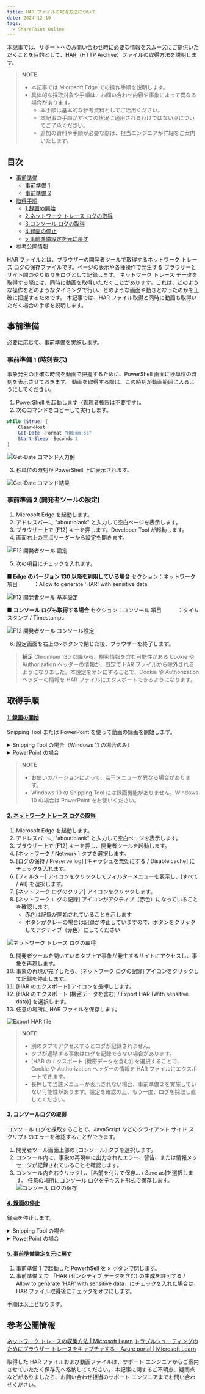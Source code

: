 ```yaml
---
title: HAR ファイルの取得方法について
date: 2024-12-10
tags:
  - SharePoint Online
---
```

本記事では、サポートへのお問い合わせ時に必要な情報をスムーズにご提供いただくことを目的として、HAR（HTTP Archive）ファイルの取得方法を説明します。

<!-- more -->

>**NOTE**
>- 本記事では Microsoft Edge での操作手順を説明します。
>- 具体的な採取対象や手順は、お問い合わせ内容や事象によって異なる場合があります。
>   - 本手順は基本的な参考資料としてご活用ください。
>   - 本記事の手順がすべての状況に適用されるわけではない点についてご了承ください。
>   - 追加の資料や手順が必要な際は、担当エンジニアが詳細をご案内いたします。
>       

## 目次
- [事前準備](#事前準備)
  - [事前準備 1](#事前準備-1-時刻表示)
  - [事前準備 2](#事前準備-2-開発者ツールの設定)
- [取得手順](#取得手順)
  - [1.録画の開始](#1-録画の開始)
  - [2.ネットワーク トレース ログの取得](#2-ネットワーク-トレース-ログの取得)
  - [3.コンソール ログの取得](#3-コンソールログの取得)
  - [4.録画の停止](#4-録画の停止)
  - [5.事前準備設定を元に戻す](#5-事前準備設定を元に戻す)
- [参考公開情報](#参考公開情報)

HAR ファイルとは、ブラウザーの開発者ツールで取得するネットワーク トレース ログの保存ファイルです。ページの表示や各種操作で発生する ブラウザーとサイト間のやり取りをログとして記録します。
ネットワーク トレース データを取得する際には、同時に動画を取得いただくことがあります。これは、どのような操作をどのようなタイミングで行い、どのような画面や動きとなったのかを正確に把握するためです。
本記事では、HAR ファイル取得と同時に動画も取得いただく場合の手順を説明します。


## 事前準備
必要に応じて、事前準備を実施します。

### 事前準備 1 (時刻表示)

事象発生の正確な時間を動画で把握するために、PowerShell 画面に秒単位の時刻を表示させておきます。
動画を取得する際は、この時刻が動画範囲に入るようにしてください。

1. PowerShell を起動します（管理者権限は不要です）。
2. 次のコマンドをコピーして実行します。
```powershell
while ($true) {
    Clear-Host
    Get-Date -Format "HH:mm:ss"
    Start-Sleep -Seconds 1
}
```
![Get-Date コマンド入力例](./how-to-get-har-file/ps-get-date01.png)

3. 秒単位の時刻が PowerShell 上に表示されます。

![Get-Date コマンド結果](./how-to-get-har-file/ps-get-date02.png)

### 事前準備 2 (開発者ツールの設定) 

1. Microsoft Edge を起動します。
2. アドレスバーに "about:blank" と入力して空白ページを表示します。
3. ブラウザー上で [F12] キーを押します。Developer Tool が起動します。
4. 画面右上の三点リーダーから設定を開きます。

![F12 開発者ツール 設定](./how-to-get-har-file/f12settings01.png)

5. 次の項目にチェックを入れます。

**■ Edge のバージョン 130 以降を利用している場合**
セクション：ネットワーク
項目　　　：Allow to generate 'HAR' with sensitive data

![F12 開発者ツール 基本設定](./how-to-get-har-file/f12settings02.png)

**■ コンソール ログも取得する場合**
セクション：コンソール
項目　　　：タイムスタンプ / Timestamps

![F12 開発者ツール コンソール設定](./how-to-get-har-file/f12settings03.png)

6. 設定画面を右上の×ボタンで閉じた後、ブラウザーを終了します。

>**補足**
>Chromium 130 以降から、機密情報を含む可能性がある Cookie や Authorization ヘッダーの情報が、既定で HAR ファイルから除外されるようになりました。本設定をオンにすることで、Cookie や Authorization ヘッダーの情報を HAR ファイルにエクスポートできるようになります。
>

## 取得手順
  
#### <u>1. 録画の開始</u>
Snipping Tool または PowerPoint を使って動画の録画を開始します。   

<details>
<summary>Snipping Tool の場合（Windows 11 の場合のみ）</summary>

1. 事象発生端末にて Snipping Tool を開きます。
スタート メニュー > 検索バーで "Snipping" と入力しアプリを検索してください。
2. 画面上部のビデオアイコンをクリックして、録画モードに変更します。

![Snipping Tool 録画モード](./how-to-get-har-file/snippingtool01.png)

3. [＋新規] ボタンをクリックし、録画領域を選択します。
ブラウザー全体および PowerShell の時刻表示が確認できるよう範囲を選択してください。
4. [スタート] ボタンをクリックします。

![Snipping Tool 録画スタート ボタン](./how-to-get-har-file/snippingtool02.png) 
</details>

<details>
<summary>PowerPoint の場合</summary>

1. 事象発生端末にて PowerPoint を開き、新しいプレゼンテーションを選びます。
2. [挿入] タブ > [メディア] > [画面録画] ボタンをクリックします。

![PowerPoint 録画ボタン1](./how-to-get-har-file/ppt-recording01.png) 

3. 画面上部のメニューから [領域の選択] をクリックし、録画領域を選択します。ブラウザー全体および PowerShell の時刻表示が確認できるよう範囲を選択してください。

![PowerPoint 録画領域の選択](./how-to-get-har-file/ppt-recording02.png)

4. [録画] ボタンをクリックします。

![PowerPoint 録画ボタン2](./how-to-get-har-file/ppt-recording03.png)
</details>

>**NOTE**
>- お使いのバージョンによって、若干メニューが異なる場合があります。
>- Windows 10 の Snipping Tool には録画機能がありません。Windows 10 の場合は PowerPoint をお使いください。

#### <u>2. ネットワーク トレース ログの取得</u>
1. Microsoft Edge を起動します。
2. アドレスバーに "about:blank" と入力して空白ページを表示します。
3. ブラウザー上で [F12] キーを押し、開発者ツールを起動します。
4. [ネットワーク / Network ] タブを選択します。
5. [ログの保持 / Preserve log] [キャッシュを無効にする / Disable cache] にチェックを入れます。
6. [フィルター] アイコンをクリックしてフィルターメニューを表示し、[すべて / All] を選択します。
7. [ネットワーク ログのクリア] アイコンをクリックします。
8. [ネットワーク ログの記録] アイコンがアクティブ（赤色）になっていることを確認します。
   - 赤色は記録が開始されていることを示します
   - ボタンがグレーの場合は記録が停止していますので、ボタンをクリックしてアクティブ（赤色）にしてください

![ネットワーク トレース ログの取得](./how-to-get-har-file/networktrace01.png)

9. 開発者ツールを開いているタブ上で事象が発生するサイトにアクセスし、事象を再現します。
10. 事象の再現が完了したら、[ネットワーク ログの記録] アイコンをクリックして記録を停止します。
11. [HAR のエクスポート] アイコンを長押しします。
12. [HAR のエクスポート (機密データを含む) / Export HAR (With sensitive data)] を選択します。
13. 任意の場所に HAR ファイルを保存します。

![Export HAR file ](./how-to-get-har-file/networktrace02.png)

>**NOTE**
>- 別のタブでアクセスするとログが記録されません。
>- タブが遷移する事象はログを記録できない場合があります。
>- [HAR のエクスポート (機密データを含む)] を選択することで、Cookie や Authorization ヘッダーの情報を HAR ファイルにエクスポートできます。
>- 長押しで当該メニューが表示されない場合、事前準備２を実施していない可能性があります。設定を確認の上、もう一度、ログを採取し直してください。

#### <u>3. コンソールログの取得</u>
コンソール ログを採取することで、JavaScript などのクライアント サイド スクリプトのエラーを確認することができます。
1. 開発者ツール画面上部の [コンソール] タブを選択します。
2. コンソール内に、事象の再現中に出力されたエラー、警告、または情報メッセージが記録されていることを確認します。
3. コンソール内を右クリックし、[名前を付けて保存... / Save as]を選択します。
任意の場所にコンソール ログをテキスト形式で保存します。<br>
![コンソール ログの保存 ](./how-to-get-har-file/consolelog.png)

#### <u>4. 録画の停止</u>
録画を停止します。

<details>
<summary>Snipping Tool の場合</summary>

1. 画面上部の録画停止ボタンをクリックします。

![Snipping Tool の録画停止ボタン](./how-to-get-har-file/snippingtool03.png) 
2. 動画ファイルは既定では自動保存されます。
保存場所は、画面右上の三点リーダー […] ＞設定から [画面録画の保存先] をご確認ください。<br>
![Snipping Tool のデータ保存場所の確認](./how-to-get-har-file/snippingtool04.png) 
</details>

<details>
<summary>PowerPoint の場合</summary>

1. 画面上部の停止ボタンをクリックします。<br>
![PowerPoint 録画停止ボタン](./how-to-get-har-file/ppt-recording04.png) 
2. スライドに動画が貼り付けられますので、PowerPoint ファイルを任意の場所に保存します。
</details>

#### <u>5. 事前準備設定を元に戻す</u>
1. 事前準備 1 で起動した PowerhSell を × ボタンで閉じます。
2. 事前準備 2 で 「HAR (センシティブ データを含む) の生成を許可する / Allow to genarate 'HAR' with sensitive data」にチェックを入れた場合は、HAR ファイル取得後にチェックをオフにします。


手順は以上となります。


## 参考公開情報
[ネットワーク トレースの収集方法 | Microsoft Learn](https://learn.microsoft.com/ja-jp/azure/azure-web-pubsub/howto-troubleshoot-network-trace#collect-a-network-trace-in-the-browser-browser-based-apps-only)
[トラブルシューティングのためにブラウザー トレースをキャプチャする - Azure portal | Microsoft Learn](https://learn.microsoft.com/ja-jp/azure/azure-portal/capture-browser-trace)

取得した HAR ファイルおよび動画ファイルは、サポート エンジニアからご案内させていただく保存先へ格納してください。
本記事に関するご不明点、疑問点などがありましたら、お問い合わせ担当のサポート エンジニアまでお問い合わせください。